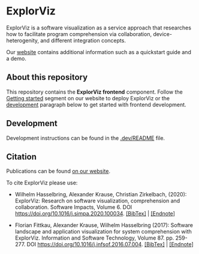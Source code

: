 # ExplorViz

ExplorViz is a software visualization as a service approach that researches how to facilitate program comprehension via collaboration, device-heterogenity, and different integration concepts.

Our [website](https://explorviz.dev) contains additional information such as a quickstart guide and a demo.

## About this repository

This repository contains the **ExplorViz frontend** component.
Follow the [Getting started](https://explorviz.dev/2-getting-started/) segment on our website to deploy ExplorViz or the [development](#development) paragraph below to get started with frontend development.

## Development

Development instructions can be found in the [.dev/README](.dev/README.md) file.

## Citation

Publications can be found [on our website](https://explorviz.dev/4-publications/).

To cite ExplorViz please use:

- Wilhelm Hasselbring, Alexander Krause, Christian Zirkelbach, (2020): ExplorViz: Research on software visualization, comprehension and collaboration. Software Impacts, Volume 6. DOI https://doi.org/10.1016/j.simpa.2020.100034.
  [[BibTex]](https://oceanrep.geomar.de/cgi/export/eprint/50471/BibTeX/geomar-eprint-50471.bib) | [[Endnote]](https://oceanrep.geomar.de/cgi/export/eprint/50471/EndNote/geomar-eprint-50471.enw)

- Florian Fittkau, Alexander Krause, Wilhelm Hasselbring (2017): Software landscape and application visualization for system comprehension with ExplorViz. Information and Software Technology, Volume 87. pp. 259-277. DOI https://doi.org/10.1016/j.infsof.2016.07.004.
  [[BibTex]](https://oceanrep.geomar.de/cgi/export/eprint/33464/BibTeX/geomar-eprint-33464.bib) | [[Endnote]](https://oceanrep.geomar.de/cgi/export/eprint/33464/EndNote/geomar-eprint-33464.enw)
